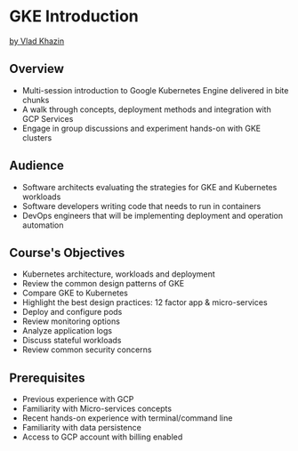 # GKE Introduction

 [by Vlad Khazin](https://www.linkedin.com/in/vkhazin)

## Overview

* Multi-session introduction to Google Kubernetes Engine delivered in bite chunks
* A walk through concepts, deployment methods and integration with GCP Services
* Engage in group discussions and experiment hands-on with GKE clusters 

## Audience

* Software architects evaluating the strategies for GKE and Kubernetes workloads
* Software developers writing code that needs to run in containers
* DevOps engineers that will be implementing deployment and operation automation

## Course's Objectives

* Kubernetes architecture, workloads and deployment
* Review the common design patterns of GKE
* Compare GKE to Kubernetes
* Highlight the best design practices: 12 factor app & micro-services
* Deploy and configure pods
* Review monitoring options
* Analyze application logs
* Discuss stateful workloads
* Review common security concerns

## Prerequisites

* Previous experience with GCP
* Familiarity with Micro-services concepts
* Recent hands-on experience with terminal/command line
* Familiarity with data persistence
* Access to GCP account with billing enabled


